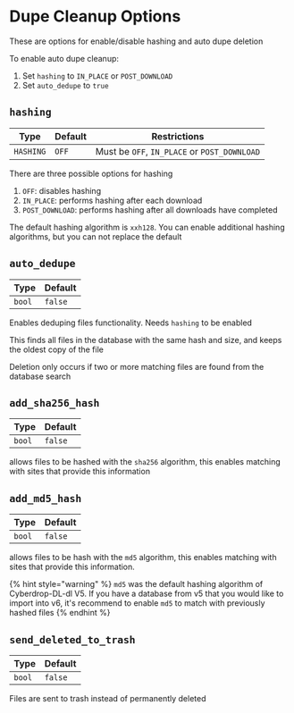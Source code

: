 # Dupe Cleanup Options

These are options for enable/disable hashing and auto dupe deletion

To enable auto dupe cleanup:

1. Set `hashing` to `IN_PLACE` or `POST_DOWNLOAD`
2. Set `auto_dedupe` to `true`

## `hashing`

| Type           | Default  | Restrictions |
|----------------|----------| ----------- |
| `HASHING` | `OFF` | Must be `OFF`, `IN_PLACE` or `POST_DOWNLOAD`|

There are three possible options for hashing

1. `OFF`: disables hashing
2. `IN_PLACE`: performs hashing after each download
3. `POST_DOWNLOAD`: performs hashing after all downloads have completed

The default hashing algorithm is `xxh128`. You can enable additional hashing algorithms, but you can not replace the default

## `auto_dedupe`

| Type           | Default  |
|----------------|----------|
| `bool` | `false` |

Enables deduping files functionality. Needs `hashing` to be enabled

This finds all files in the database with the same hash and size, and keeps the oldest copy of the file

Deletion only occurs if two or more matching files are found from the database search

## `add_sha256_hash`

| Type           | Default  |
|----------------|----------|
| `bool` | `false` |

allows files to be hashed with the `sha256` algorithm, this enables matching with sites that provide this information

## `add_md5_hash`

| Type           | Default  |
|----------------|----------|
| `bool` | `false` |

allows files to be hash with the `md5` algorithm, this enables matching with sites that provide this information.

{% hint style="warning" %}
`md5` was the default hashing algorithm of Cyberdrop-DL-dl V5. If you have a database from v5 that you would like to import into v6, it's recommend to enable `md5` to match with previously hashed files
{% endhint %}

## `send_deleted_to_trash`

| Type           | Default  |
|----------------|----------|
| `bool` | `false` |

Files are sent to trash instead of permanently deleted
